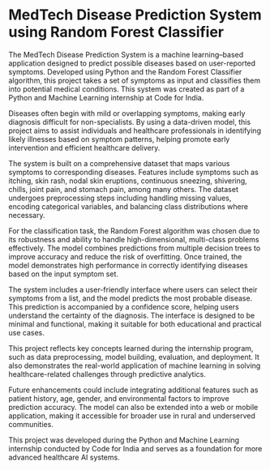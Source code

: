 # MedTech Disease Prediction System using Random Forest Classifier

The MedTech Disease Prediction System is a machine learning–based application designed to predict possible diseases based on user-reported symptoms. Developed using Python and the Random Forest Classifier algorithm, this project takes a set of symptoms as input and classifies them into potential medical conditions. This system was created as part of a Python and Machine Learning internship at Code for India.

Diseases often begin with mild or overlapping symptoms, making early diagnosis difficult for non-specialists. By using a data-driven model, this project aims to assist individuals and healthcare professionals in identifying likely illnesses based on symptom patterns, helping promote early intervention and efficient healthcare delivery.

The system is built on a comprehensive dataset that maps various symptoms to corresponding diseases. Features include symptoms such as itching, skin rash, nodal skin eruptions, continuous sneezing, shivering, chills, joint pain, and stomach pain, among many others. The dataset undergoes preprocessing steps including handling missing values, encoding categorical variables, and balancing class distributions where necessary.

For the classification task, the Random Forest algorithm was chosen due to its robustness and ability to handle high-dimensional, multi-class problems effectively. The model combines predictions from multiple decision trees to improve accuracy and reduce the risk of overfitting. Once trained, the model demonstrates high performance in correctly identifying diseases based on the input symptom set.

The system includes a user-friendly interface where users can select their symptoms from a list, and the model predicts the most probable disease. This prediction is accompanied by a confidence score, helping users understand the certainty of the diagnosis. The interface is designed to be minimal and functional, making it suitable for both educational and practical use cases.

This project reflects key concepts learned during the internship program, such as data preprocessing, model building, evaluation, and deployment. It also demonstrates the real-world application of machine learning in solving healthcare-related challenges through predictive analytics.

Future enhancements could include integrating additional features such as patient history, age, gender, and environmental factors to improve prediction accuracy. The model can also be extended into a web or mobile application, making it accessible for broader use in rural and underserved communities.

This project was developed during the Python and Machine Learning internship conducted by Code for India and serves as a foundation for more advanced healthcare AI systems.

